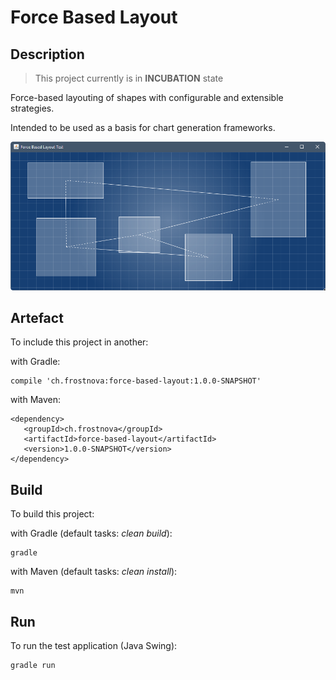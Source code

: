 # Force Based Layout

## Description

> This project currently is in **INCUBATION** state

Force-based layouting of shapes with configurable and extensible strategies.

Intended to be used as a basis for chart generation frameworks.

![Screenshot](screenshot.png)

## Artefact

To include this project in another:

with Gradle:

    compile 'ch.frostnova:force-based-layout:1.0.0-SNAPSHOT'

with Maven:

    <dependency>
       <groupId>ch.frostnova</groupId>
       <artifactId>force-based-layout</artifactId>
       <version>1.0.0-SNAPSHOT</version>
    </dependency>

## Build

To build this project:

with Gradle (default tasks: _clean build_):

    gradle

with Maven (default tasks: _clean install_):

    mvn

## Run

To run the test application (Java Swing):

    gradle run

